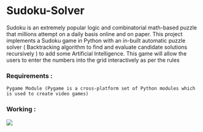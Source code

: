 # Sudoku-Solver
 
Sudoku is an extremely popular logic and combinatorial math-based puzzle that millions attempt on a daily basis online and on paper. This project implements a Sudoku game in Python with an in-built automatic puzzle solver ( Backtracking algorithm to find and evaluate candidate solutions recursively ) to add some Artificial Intelligence. This game will allow the users to enter the numbers into the grid interactively as per the rules

### Requirements : 
    Pygame Module (Pygame is a cross-platform set of Python modules which is used to create video games)

### Working :


![](https://github.com/subhasree2/AI-Sudoku-Solver/blob/master/ezgif.com-gif-maker.gif)
